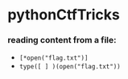 # pythonCtfTricks

### reading content from a file:
* ```[*open("flag.txt")]```
* ```type([ ] )(open("flag.txt"))```
